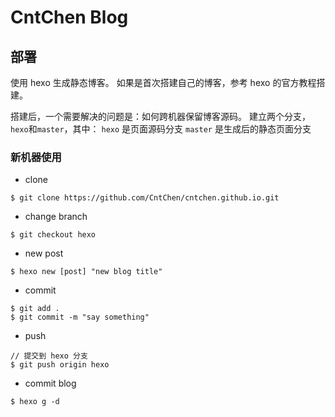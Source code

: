 # CntChen Blog

## 部署
使用 hexo 生成静态博客。
如果是首次搭建自己的博客，参考 hexo 的官方教程搭建。

搭建后，一个需要解决的问题是：如何跨机器保留博客源码。
建立两个分支，`hexo`和`master`，其中：
`hexo` 是页面源码分支
`master` 是生成后的静态页面分支

### 新机器使用
* clone
```
$ git clone https://github.com/CntChen/cntchen.github.io.git
```

* change branch
```
$ git checkout hexo
```

* new post
```
$ hexo new [post] "new blog title"
```

* commit
```
$ git add .
$ git commit -m "say something"
```

* push
```
// 提交到 hexo 分支
$ git push origin hexo
```

* commit blog
```
$ hexo g -d
```


